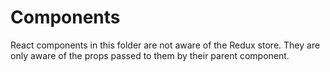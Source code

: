 # Components

React components in this folder are not aware of the Redux store. They are only aware of the props passed to them by their parent component.
